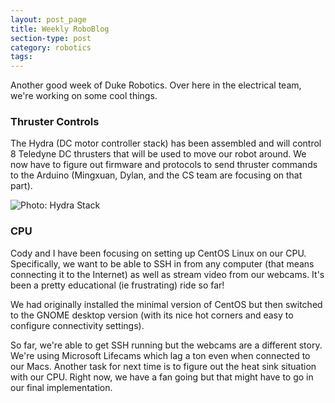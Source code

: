 ```yaml
---
layout: post_page
title: Weekly RoboBlog
section-type: post
category: robotics
tags: 
---
```


Another good week of Duke Robotics. Over here in the electrical team, we're working on some cool things.

### Thruster Controls

The Hydra (DC motor controller stack) has been assembled and will control 8 Teledyne DC thrusters that will be used to move our robot around. We now have to figure out firmware and protocols to send thruster commands to the Arduino (Mingxuan, Dylan, and the CS team are focusing on that part). 

<img alt="Photo: Hydra Stack" src="http://nmlin.org/Images/Robotics/hydraStack.jpg" style="max-width:630px;">


### CPU 

Cody and I have been focusing on setting up CentOS Linux on our CPU. Specifically, we want to be able to SSH in from any computer (that means connecting it to the Internet) as well as stream video from our webcams. It's been a pretty educational (ie frustrating) ride so far!

We had originally installed the minimal version of CentOS but then switched to the GNOME desktop version (with its nice hot corners and easy to configure connectivity settings). 

So far, we're able to get SSH running but the webcams are a different story. We're using Microsoft Lifecams which lag a ton even when connected to our Macs. Another task for next time is to figure out the heat sink situation with our CPU. Right now, we have a fan going but that might have to go in our final implementation. 

